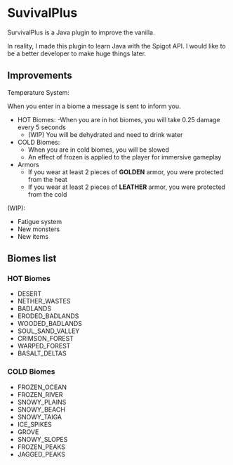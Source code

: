 # SuvivalPlus

SurvivalPlus is a Java plugin to improve the vanilla.

In reality, I made this plugin to learn Java with the Spigot API. I would like to be a better developer to make huge things later.

## Improvements

Temperature System:

When you enter in a biome a message is sent to inform you.
 
- HOT Biomes:
    -When you are in hot biomes, you will take 0.25 damage every 5 seconds
    - (WIP) You will be dehydrated and need to drink water
- COLD Biomes:
    - When you are in cold biomes, you will be slowed
    - An effect of frozen is applied to the player for immersive gameplay
-  Armors
    - If you wear at least 2 pieces of **GOLDEN** armor, you were protected from the heat
    - If you wear at least 2 pieces of **LEATHER** armor, you were protected from the cold


(WIP):
- Fatigue system
- New monsters
- New items

## Biomes list

### HOT Biomes

- DESERT
- NETHER_WASTES
- BADLANDS
- ERODED_BADLANDS
- WOODED_BADLANDS
- SOUL_SAND_VALLEY
- CRIMSON_FOREST
- WARPED_FOREST
- BASALT_DELTAS

### COLD Biomes

- FROZEN_OCEAN
- FROZEN_RIVER
- SNOWY_PLAINS
- SNOWY_BEACH
- SNOWY_TAIGA
- ICE_SPIKES
- GROVE
- SNOWY_SLOPES
- FROZEN_PEAKS
- JAGGED_PEAKS

